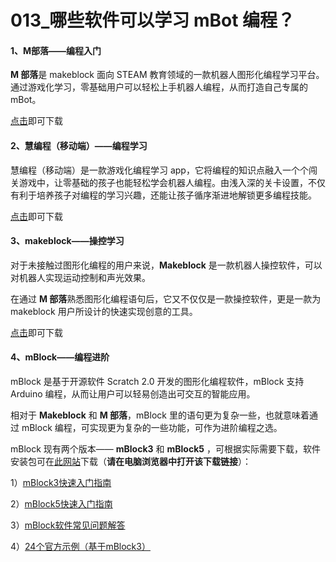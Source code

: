 # 013\_哪些软件可以学习 mBot 编程？

#### 1、M部落——编程入门

**M 部落**是 makeblock 面向 STEAM 教育领域的一款机器人图形化编程学习平台。通过游戏化学习，零基础用户可以轻松上手机器人编程，从而打造自己专属的 mBot。

[点击](http://a.app.qq.com/o/simple.jsp?pkgname=com.makerworks.medu)即可下载

#### 2、慧编程（移动端）——编程学习

慧编程（移动端）是一款游戏化编程学习 app，它将编程的知识点融入一个个闯关游戏中，让零基础的孩子也能轻松学会机器人编程。由浅入深的关卡设置，不仅有利于培养孩子对编程的学习兴趣，还能让孩子循序渐进地解锁更多编程技能。

[点击](http://sj.qq.com/myapp/detail.htm?apkName=com.makeblock.mblock)即可下载

#### 3、makeblock——操控学习

对于未接触过图形化编程的用户来说，**Makeblock** 是一款机器人操控软件，可以对机器人实现运动控制和声光效果。

在通过 **M 部落**熟悉图形化编程语句后，它又不仅仅是一款操控软件，更是一款为 makeblock 用户所设计的快速实现创意的工具。

[点击](http://a.app.qq.com/o/simple.jsp?pkgname=cc.makeblock.makeblock&from=singlemessage)即可下载

#### 4、mBlock——编程进阶

mBlock 是基于开源软件 Scratch 2.0 开发的图形化编程软件，mBlock 支持 Arduino 编程，从而让用户可以轻易创造出可交互的智能应用。

相对于 **Makeblock** 和 **M 部落**，mBlock 里的语句更为复杂一些，也就意味着通过 mBlock 编程，可实现更为复杂的一些功能，可作为进阶编程之选。

mBlock 现有两个版本—— **mBlock3** 和 **mBlock5** ，可根据实际需要下载，软件安装包可在[此网站](http://www.mblock.cc/zh-home/software/)下载（**请在电脑浏览器中打开该下载链接**）：

1）[mBlock3快速入门指南](http://download.makeblock.com/mblock/docs/mBlockRuMen.pdf)

2）[mBlock5快速入门指南](http://static.education.makeblock.com/intro.pdf)

3）[mBlock软件常见问题解答](http://www.mblock.cc/zh-home/faq/)

4）[24个官方示例（基于mBlock3）](http://education.makeblock.com/zh-hans/resource/mblock-3-examples/)




